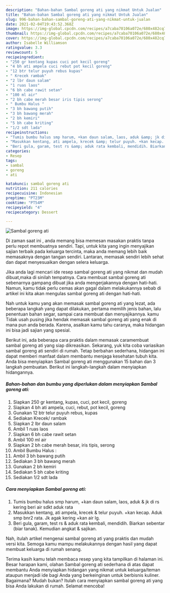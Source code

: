 ```yaml
---
description: "Bahan-bahan Sambal goreng ati yang nikmat Untuk Jualan"
title: "Bahan-bahan Sambal goreng ati yang nikmat Untuk Jualan"
slug: 996-bahan-bahan-sambal-goreng-ati-yang-nikmat-untuk-jualan
date: 2021-02-04T19:43:52.368Z
image: https://img-global.cpcdn.com/recipes/a7caba70106a072e/680x482cq70/sambal-goreng-ati-foto-resep-utama.jpg
thumbnail: https://img-global.cpcdn.com/recipes/a7caba70106a072e/680x482cq70/sambal-goreng-ati-foto-resep-utama.jpg
cover: https://img-global.cpcdn.com/recipes/a7caba70106a072e/680x482cq70/sambal-goreng-ati-foto-resep-utama.jpg
author: Isabelle Williamson
ratingvalue: 3.3
reviewcount: 5
recipeingredient:
- "250 gr kentang kupas cuci pot kecil goreng"
- "4 bh ati ampela cuci rebut pot kecil goreng"
- "12 btr telur puyuh rebus kupas"
- " Krecek rambak"
- "2 lbr daun salam"
- "1 ruas laos"
- "6 bh cabe rawit setan"
- "100 ml air"
- "2 bh cabe merah besar iris tipis serong"
- " Bumbu Halus "
- "3 bh bawang putih"
- "3 bh bawang merah"
- "2 bh kemiri"
- "5 bh cabe kriting"
- "1/2 sdt lada"
recipeinstructions:
- "Tumis bumbu halus smp harum, +kan daun salam, laos, aduk &amp; jk di rs kering beri air sdkt aduk rata"
- "Masukkan kentang, ati ampela, krecek &amp; telur puyuh. +kan kecap. Aduk smp bnr2 rata. Jk agak kering +kan air lg."
- "Beri gula, garam, test rs &amp; aduk rata kembali, mendidih. Biarkan sebentar (biar tanak). Kemudian angkat &amp; sajikan."
categories:
- Resep
tags:
- sambal
- goreng
- ati

katakunci: sambal goreng ati 
nutrition: 211 calories
recipecuisine: Indonesian
preptime: "PT23M"
cooktime: "PT54M"
recipeyield: "4"
recipecategory: Dessert

---
```



![Sambal goreng ati](https://img-global.cpcdn.com/recipes/a7caba70106a072e/680x482cq70/sambal-goreng-ati-foto-resep-utama.jpg)

Di zaman  saat ini , anda memang bisa memesan masakan praktis tanpa perlu repot membuatnya sendiri. Tapi, untuk kita yang ingin menyajikan sajian terbaik pada keluarga tercinta, maka anda memang lebih baik memasaknya dengan tangan sendiri. Lantaran, memasak sendiri lebih sehat dan dapat menyesuaikan dengan selera keluarga.

Jika anda lagi mencari ide resep sambal goreng ati yang nikmat dan mudah dibuat,maka di sinilah tempatnya. Cara membuat sambal goreng ati  sebenarnya gampang dibuat jika anda mengerjakannya dengan hati-hati. Namun, kamu tidak perlu cemas akan gagal dalam melakukannya 
sebab di artikel ini kita akan mengulas sambal goreng ati dengan hati-hati.  



Nah untuk kamu yang akan memasak sambal goreng ati yang lezat, ada beberapa langkah yang dapat dilakukan, pertama memilih jenis bahan, lalu penentuan bahan segar, sampai cara membuat dan menyajikannya. kamu Tidak usah pusing jika hendak memasak sambal goreng ati yang enak di mana pun anda berada. Karena, asalkan kamu  tahu caranya, maka hidangan ini bisa jadi sajian yang spesial.

Berikut ini, ada beberapa cara praktis  dalam memasak caramembuat sambal goreng ati yang siap dikreasikan. Sekarang, yuk kita coba variasikan sambal goreng ati sendiri di rumah. Tetap berbahan sederhana, hidangan ini dapat memberi manfaat dalam membantu menjaga kesehatan tubuh kita. Anda bisa menyiapkan Sambal goreng ati menggunakan 15 bahan dan 3 langkah pembuatan. Berikut ini langkah-langkah dalam menyiapkan hidangannya.

<!--inarticleads1-->

##### Bahan-bahan dan bumbu yang diperlukan dalam menyiapkan Sambal goreng ati:

1. Siapkan 250 gr kentang, kupas, cuci, pot kecil, goreng
1. Siapkan 4 bh ati ampela, cuci, rebut, pot kecil, goreng
1. Gunakan 12 btr telur puyuh rebus, kupas
1. Sediakan  Krecek/ rambak
1. Siapkan 2 lbr daun salam
1. Ambil 1 ruas laos
1. Siapkan 6 bh cabe rawit setan
1. Ambil 100 ml air
1. Siapkan 2 bh cabe merah besar, iris tipis, serong
1. Ambil  Bumbu Halus :
1. Ambil 3 bh bawang putih
1. Sediakan 3 bh bawang merah
1. Gunakan 2 bh kemiri
1. Sediakan 5 bh cabe kriting
1. Sediakan 1/2 sdt lada




<!--inarticleads2-->

##### Cara menyiapkan Sambal goreng ati:

1. Tumis bumbu halus smp harum, +kan daun salam, laos, aduk &amp; jk di rs kering beri air sdkt aduk rata
1. Masukkan kentang, ati ampela, krecek &amp; telur puyuh. +kan kecap. Aduk smp bnr2 rata. Jk agak kering +kan air lg.
1. Beri gula, garam, test rs &amp; aduk rata kembali, mendidih. Biarkan sebentar (biar tanak). Kemudian angkat &amp; sajikan.




Nah, itulah artikel mengenai  sambal goreng ati  yang praktis dan mudah versi kita. Semoga kamu mampu melakukannya dengan hasil yang dapat membuat keluarga di rumah senang. 

Terima kasih kamu telah membaca resep yang kita tampilkan di halaman ini. Besar harapan kami, olahan  Sambal goreng ati sederhana di atas dapat membantu Anda menyiapkan hidangan yang nikmat untuk keluarga/teman ataupun menjadi ide bagi Anda yang berkeinginan untuk berbisnis kuliner. Bagaimana? Mudah bukan? Itulah cara menyiapkan sambal goreng ati yang bisa Anda lakukan di rumah. Selamat mencoba!

